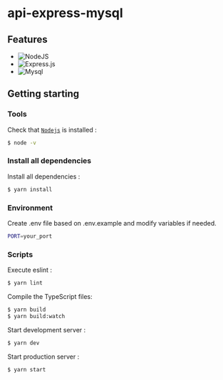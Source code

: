 # api-express-mysql

## Features

- ![NodeJS](https://img.shields.io/badge/NODE.JS-black?style=plastic&logo=node.js)
- ![Express.js](https://img.shields.io/badge/EXPRESS.JS-black?style=plastic&logo=express)
- ![Mysql](https://img.shields.io/badge/MYSQL-black?style=plastic&logo=mysql)

## Getting starting

### Tools

Check that [`Nodejs`](https://nodejs.org/en/download/) is installed :

```sh
$ node -v
```

### Install all dependencies

Install all dependencies :

```sh
$ yarn install
```

### Environment

Create .env file based on .env.example and modify variables if needed.

```sh
PORT=your_port
```

### Scripts

Execute eslint :

```sh
$ yarn lint
```

Compile the TypeScript files:

```sh
$ yarn build
$ yarn build:watch
```

Start development server :

```sh
$ yarn dev
```

Start production server :

```sh
$ yarn start
```
